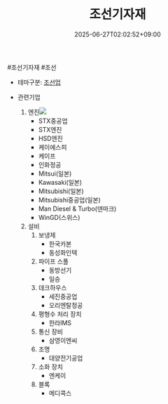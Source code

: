 ﻿---
title: "조선기자재"
date: 2025-06-27T02:02:52+09:00
lastmod: 2025-06-27T02:02:52+09:00
type: docs
sidebar:
  open: true
weight: 2
---
<div style="display:none">
  <meta property="article:published_time" content="2025-06-26T17:02:52Z" />
  <meta property="article:modified_time" content="2025-06-26T17:02:52Z" />
</div>
#조선기자재 #조선

- 테마구분: [조선업](/industry-study/조선업/)

- 관련기업
	1. 엔진![](https://i.imgur.com/QmtSQer.png)
		- STX중공업
		- STX엔진
		- HSD엔진
		- 케이에스피
		- 케이프
		- 인화정공
		- Mitsui(일본)
		- Kawasaki(일본)
		- Mitsubishi(일본)
		- Mitsubishi중공업(일본)
		- Man Diesel & Turbo(덴마크) 
		- WinGD(스위스)
	2. 설비
		1. 보냉제
			- 한국카본
			- 동성화인텍
		2. 파이프 스풀
			- 동방선기
			- 일승
		3. 데크하우스
			- 세진중공업
			- 오리엔탈정공
		4. 평형수 처리 장치
			- 한라IMS
		5. 통신 장비
			- 삼영이엔씨
		6. 조명
			- 대양전기공업
		7. 소화 장치
			- 엔케이
		8. 블록
			- 메디콕스

